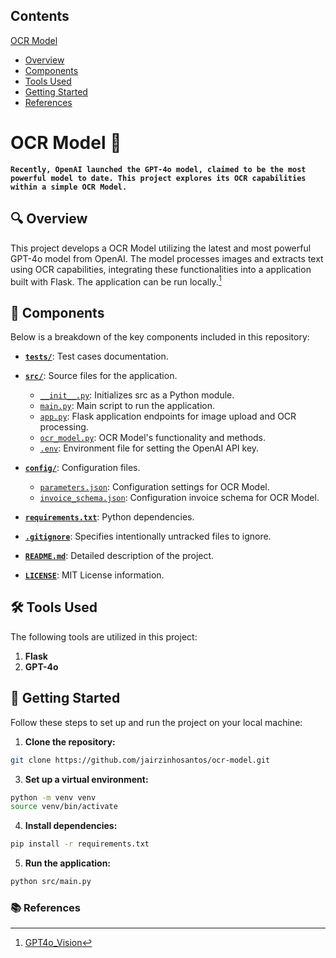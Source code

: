 ## Contents
[OCR Model](#ocr-model-robot)<br>
- [Overview](#mag-overview)<br>
- [Components](#open_file_folder-components)<br>
- [Tools Used](#hammer_and_wrench-tools-used)<br>
- [Getting Started](#rocket-getting-started)<br>
- [References](#books-references)<br>

# OCR Model :robot:

**`Recently, OpenAI launched the GPT-4o model, claimed to be the most powerful model to date. This project explores its OCR capabilities within a simple OCR Model.`**

## :mag: Overview
This project develops a OCR Model utilizing the latest and most powerful GPT-4o model from OpenAI. The model processes images and extracts text using OCR capabilities, integrating these functionalities into a application built with Flask. The application can be run locally.[^1]

## :open_file_folder: Components
Below is a breakdown of the key components included in this repository:

- [**`tests/`**](tests/readme.md): Test cases documentation.

- [**`src/`**](src/): Source files for the application.
  - [`__init__.py`](src/__init__.py): Initializes src as a Python module.
  - [`main.py`](src/main.py): Main script to run the application.
  - [`app.py`](src/app.py): Flask application endpoints for image upload and OCR processing.
  - [`ocr_model.py`](src/rag_model.py): OCR Model's functionality and methods.
  - [`.env`](src/.env): Environment file for setting the OpenAI API key.

- [**`config/`**](config/): Configuration files.
  - [`parameters.json`](config/parameters.json): Configuration settings for OCR Model.
  - [`invoice_schema.json`](config/invoice_schema.json): Configuration invoice schema for OCR Model.

- [**`requirements.txt`**](requirements.txt): Python dependencies.

- [**`.gitignore`**](.gitignore): Specifies intentionally untracked files to ignore.

- [**`README.md`**](README.md): Detailed description of the project.

- [**`LICENSE`**](LICENSE): MIT License information.


## :hammer_and_wrench: Tools Used
The following tools are utilized in this project:

1. **Flask**
2. **GPT-4o**

## :rocket: Getting Started
Follow these steps to set up and run the project on your local machine:

1. **Clone the repository:**

``` bash
git clone https://github.com/jairzinhosantos/ocr-model.git
```

3. **Set up a virtual environment:**

``` bash
python -m venv venv
source venv/bin/activate
```

4. **Install dependencies:**

``` bash
pip install -r requirements.txt
```

5. **Run the application:**

``` bash
python src/main.py
```

### :books: References
[^1]: [GPT4o_Vision](https://github.com/AI-Unleashed/GPT4o_Vision)

